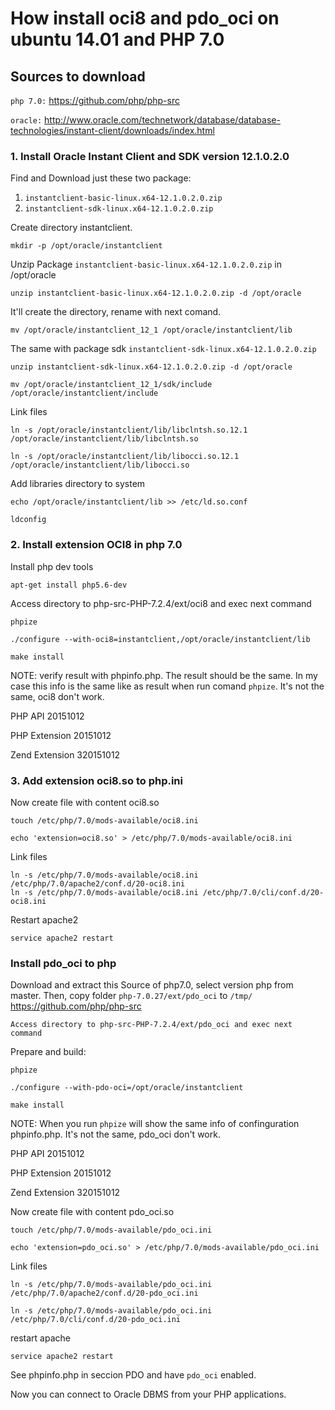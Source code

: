 # How install oci8 and pdo_oci on ubuntu 14.01 and PHP 7.0
## Sources to download
`php 7.0:` https://github.com/php/php-src

`oracle:` http://www.oracle.com/technetwork/database/database-technologies/instant-client/downloads/index.html
### 1. Install Oracle Instant Client and SDK version 12.1.0.2.0

Find and Download just these two package: 
1. `instantclient-basic-linux.x64-12.1.0.2.0.zip`
2. `instantclient-sdk-linux.x64-12.1.0.2.0.zip`

Create directory instantclient.

```
mkdir -p /opt/oracle/instantclient
``` 

Unzip Package `instantclient-basic-linux.x64-12.1.0.2.0.zip` in /opt/oracle

```
unzip instantclient-basic-linux.x64-12.1.0.2.0.zip -d /opt/oracle
```
It'll create the directory, rename with next comand.

```
mv /opt/oracle/instantclient_12_1 /opt/oracle/instantclient/lib
```

The same with package sdk `instantclient-sdk-linux.x64-12.1.0.2.0.zip`

``` 
unzip instantclient-sdk-linux.x64-12.1.0.2.0.zip -d /opt/oracle

mv /opt/oracle/instantclient_12_1/sdk/include /opt/oracle/instantclient/include
```
Link files
```
ln -s /opt/oracle/instantclient/lib/libclntsh.so.12.1 /opt/oracle/instantclient/lib/libclntsh.so

ln -s /opt/oracle/instantclient/lib/libocci.so.12.1 /opt/oracle/instantclient/lib/libocci.so
```
Add libraries directory to system
```
echo /opt/oracle/instantclient/lib >> /etc/ld.so.conf

ldconfig
```
### 2. Install extension OCI8 in php 7.0
Install php dev tools
```
apt-get install php5.6-dev
```

Access directory to php-src-PHP-7.2.4/ext/oci8 and exec next command
```
phpize

./configure --with-oci8=instantclient,/opt/oracle/instantclient/lib

make install
```
NOTE: 
verify result with phpinfo.php. The result should be the same.
In my case this info is the same like as result when run comand `phpize`. It's not the same, oci8 don't work.

PHP API	20151012

PHP Extension	20151012

Zend Extension	320151012


### 3. Add extension oci8.so to php.ini

Now create file with content oci8.so
```
touch /etc/php/7.0/mods-available/oci8.ini

echo 'extension=oci8.so' > /etc/php/7.0/mods-available/oci8.ini
```
Link files
```
ln -s /etc/php/7.0/mods-available/oci8.ini /etc/php/7.0/apache2/conf.d/20-oci8.ini
ln -s /etc/php/7.0/mods-available/oci8.ini /etc/php/7.0/cli/conf.d/20-oci8.ini

```
Restart apache2
```
service apache2 restart
```
### Install pdo_oci to php


Download and extract this Source of php7.0, select version php from master. Then, copy folder `php-7.0.27/ext/pdo_oci` to `/tmp/`   
https://github.com/php/php-src
```
Access directory to php-src-PHP-7.2.4/ext/pdo_oci and exec next command
```
Prepare and build:
```
phpize

./configure --with-pdo-oci=/opt/oracle/instantclient

make install
```

NOTE: When you run `phpize` will show the same info of confinguration phpinfo.php. It's not the same, pdo_oci don't work.

PHP API	20151012

PHP Extension	20151012

Zend Extension	320151012



Now create file with content pdo_oci.so
```
touch /etc/php/7.0/mods-available/pdo_oci.ini

echo 'extension=pdo_oci.so' > /etc/php/7.0/mods-available/pdo_oci.ini
```
Link files
```
ln -s /etc/php/7.0/mods-available/pdo_oci.ini /etc/php/7.0/apache2/conf.d/20-pdo_oci.ini

ln -s /etc/php/7.0/mods-available/pdo_oci.ini /etc/php/7.0/cli/conf.d/20-pdo_oci.ini

```

restart apache

```
service apache2 restart
```

See phpinfo.php in seccion PDO and have `pdo_oci` enabled.





Now you can connect to Oracle DBMS from your PHP applications.
